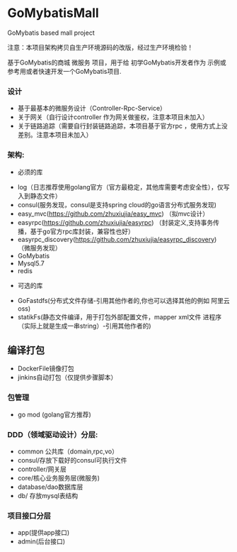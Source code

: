 # GoMybatisMall
GoMybatis based  mall project

注意：本项目架构拷贝自生产环境源码的改版，经过生产环境检验！

基于GoMybatis的商城 微服务 项目，用于给 初学GoMybatis开发者作为 示例或参考用或者快速开发一个GoMybatis项目.


### 设计
+ 基于最基本的微服务设计（Controller-Rpc-Service）
+ 关于网关（自行设计controller 作为网关做鉴权，注意本项目未加入）
+ 关于链路追踪（需要自行封装链路追踪，本项目基于官方rpc ，使用方式上没差别。注意本项目未加入）

### 架构:
* 必须的库
+ log（日志推荐使用golang官方（官方最稳定，其他库需要考虑安全性），仅写入到静态文件）
+ consul(服务发现，consul是支持spring cloud的go语言分布式服务发现) 
+ easy_mvc(https://github.com/zhuxiujia/easy_mvc) （拟mvc设计）
+ easyrpc(https://github.com/zhuxiujia/easyrpc) （封装定义,支持事务传播，基于go官方rpc库封装，兼容性也好）
+ easyrpc_discovery(https://github.com/zhuxiujia/easyrpc_discovery) （微服务发现）
+ GoMybatis 
+ Mysql5.7
+ redis

* 可选的库
+ GoFastdfs(分布式文件存储-引用其他作者的,你也可以选择其他的例如 阿里云oss) 
+ statikFs(静态文件编译，用于打包外部配置文件，mapper xml文件 进程序（实际上就是生成一串string）-引用其他作者的) 

## 编译打包
+ DockerFile镜像打包
+ jinkins自动打包（仅提供步骤脚本）

### 包管理
+ go mod (golang官方推荐)

### DDD（领域驱动设计）分层:
+ common 公共库（domain,rpc,vo）
+ consul/存放下载好的consul可执行文件
+ controller/网关层
+ core/核心业务服务层(微服务)
+ database/dao数据库层
+ db/ 存放mysql表结构

### 项目接口分层
+ app(提供app接口)
+ admin(后台接口)



